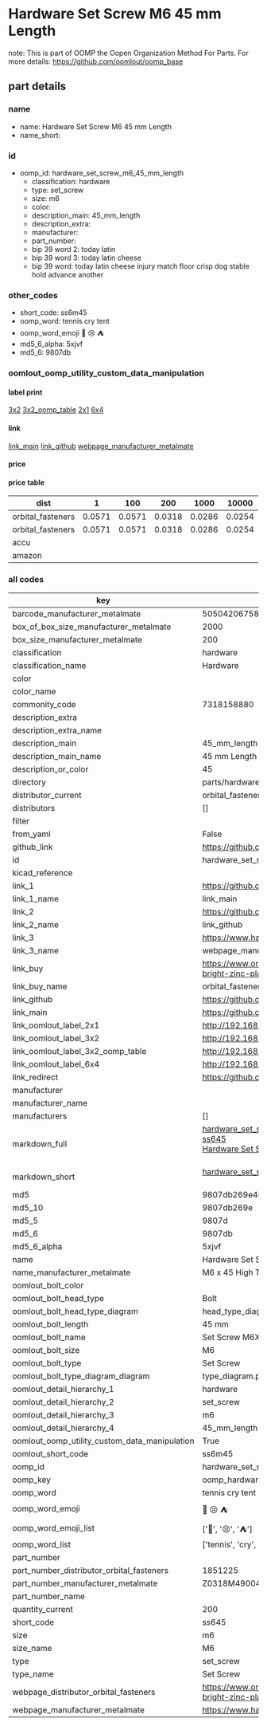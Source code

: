 # Hardware Set Screw M6 45 mm Length  

note: This is part of OOMP the Oopen Organization Method For Parts. For more details: https://github.com/oomlout/oomp_base

##  part details
  







### name
* name: Hardware Set Screw M6 45 mm Length
* name_short: 
### id
* oomp_id: hardware_set_screw_m6_45_mm_length
  * classification: hardware
  * type: set_screw
  * size: m6
  * color: 
  * description_main: 45_mm_length
  * description_extra: 
  * manufacturer: 
  * part_number: 
  * bip 39 word 2: today latin
  * bip 39 word 3: today latin cheese
  * bip 39 word: today latin cheese injury match floor crisp dog stable hold advance another

### other_codes
* short_code: ss6m45
* oomp_word: tennis cry tent
* oomp_word_emoji :tennis: :cry: :tent:
* md5_6_alpha: 5xjvf
* md5_6: 9807db






### oomlout_oomp_utility_custom_data_manipulation
#### label print
[3x2](http://192.168.1.245:1112/?label=oomp%205xjvf)
[3x2_oomp_table](http://192.168.1.108:1112/?label=oomp%205xjvf)
[2x1](http://192.168.1.242:1112/?label=oomp%205xjvf)
[6x4](http://192.168.1.55:1112/?label=oomp%205xjvf)    

#### link

[link_main](https://github.com/oomlout/oomlout_oomp_version_1_messy/tree/main/parts/hardware_set_screw_m6_45_mm_length) [link_github](https://github.com/oomlout/oomlout_oomp_version_1_messy/tree/main/parts/hardware_set_screw_m6_45_mm_length) [webpage_manufacturer_metalmate](https://www.harclob2b.com/m6-x-45-high-tensile-set-gr-8-8-zinc-plated-metalm-z0318m490045)                            

#### price

#### price table
| dist | 1 | 100 | 200 | 1000 | 10000 |
|------|---|-----|-----|------|-------|
| orbital_fasteners | 0.0571 | 0.0571 | 0.0318 | 0.0286 | 0.0254 |
| orbital_fasteners | 0.0571 | 0.0571 | 0.0318 | 0.0286 | 0.0254 | 
| accu |  |  |  |  |  | 
| amazon |  |  |  |  |  | 















### all codes 
| key | value |  
| --- | --- |  
| barcode_manufacturer_metalmate | 5050420675857 |  
| box_of_box_size_manufacturer_metalmate | 2000 |  
| box_size_manufacturer_metalmate | 200 |  
| classification | hardware |  
| classification_name | Hardware |  
| color |  |  
| color_name |  |  
| commonity_code | 7318158880 |  
| description_extra |  |  
| description_extra_name |  |  
| description_main | 45_mm_length |  
| description_main_name | 45 mm Length |  
| description_or_color | 45 |  
| directory | parts/hardware_set_screw_m6_45_mm_length |  
| distributor_current | orbital_fasteners |  
| distributors | [] |  
| filter |  |  
| from_yaml | False |  
| github_link | https://github.com/oomlout/oomlout_oomp_part_src/tree/main/parts/hardware_set_screw_m6_45_mm_length |  
| id | hardware_set_screw_m6_45_mm_length |  
| kicad_reference |  |  
| link_1 | https://github.com/oomlout/oomlout_oomp_version_1_messy/tree/main/parts/hardware_set_screw_m6_45_mm_length |  
| link_1_name | link_main |  
| link_2 | https://github.com/oomlout/oomlout_oomp_version_1_messy/tree/main/parts/hardware_set_screw_m6_45_mm_length |  
| link_2_name | link_github |  
| link_3 | https://www.harclob2b.com/m6-x-45-high-tensile-set-gr-8-8-zinc-plated-metalm-z0318m490045 |  
| link_3_name | webpage_manufacturer_metalmate |  
| link_buy | https://www.orbitalfasteners.co.uk/products/m6-x-45-hexagon-head-set-screws-high-tensile-grade-8-8-bright-zinc-plated- |  
| link_buy_name | orbital_fasteners |  
| link_github | https://github.com/oomlout/oomlout_oomp_version_1_messy/tree/main/parts/hardware_set_screw_m6_45_mm_length |  
| link_main | https://github.com/oomlout/oomlout_oomp_version_1_messy/tree/main/parts/hardware_set_screw_m6_45_mm_length |  
| link_oomlout_label_2x1 | http://192.168.1.242:1112/?label=oomp%205xjvf |  
| link_oomlout_label_3x2 | http://192.168.1.245:1112/?label=oomp%205xjvf |  
| link_oomlout_label_3x2_oomp_table | http://192.168.1.108:1112/?label=oomp%205xjvf |  
| link_oomlout_label_6x4 | http://192.168.1.55:1112/?label=oomp%205xjvf |  
| link_redirect | https://github.com/oomlout/oomlout_oomp_version_1_messy/tree/main/parts/hardware_set_screw_m6_45_mm_length |  
| manufacturer |  |  
| manufacturer_name |  |  
| manufacturers | [] |  
| markdown_full | [hardware_set_screw_m6_45_mm_length](none)<br>[ss645](none)<br>[Hardware Set Screw M6 45 Mm Length](none)<br><br> |  
| markdown_short | [hardware_set_screw_m6_45_mm_length](none)<br><br> |  
| md5 | 9807db269e40867565c467424e5f5f1a |  
| md5_10 | 9807db269e |  
| md5_5 | 9807d |  
| md5_6 | 9807db |  
| md5_6_alpha | 5xjvf |  
| name | Hardware Set Screw M6 45 mm Length |  
| name_manufacturer_metalmate | M6 x 45 High Tensile Set Gr 8.8 Zinc Plated Metalmate DIN 933 (ISO 4017) |  
| oomlout_bolt_color |  |  
| oomlout_bolt_head_type | Bolt |  
| oomlout_bolt_head_type_diagram | head_type_diagram.png |  
| oomlout_bolt_length | 45 mm |  
| oomlout_bolt_name | Set Screw M6X45 mm  (Bolt) |  
| oomlout_bolt_size | M6 |  
| oomlout_bolt_type | Set Screw |  
| oomlout_bolt_type_diagram_diagram | type_diagram.png |  
| oomlout_detail_hierarchy_1 | hardware |  
| oomlout_detail_hierarchy_2 | set_screw |  
| oomlout_detail_hierarchy_3 | m6 |  
| oomlout_detail_hierarchy_4 | 45_mm_length |  
| oomlout_oomp_utility_custom_data_manipulation | True |  
| oomlout_short_code | ss6m45 |  
| oomp_id | hardware_set_screw_m6_45_mm_length |  
| oomp_key | oomp_hardware_set_screw_m6_45_mm_length |  
| oomp_word | tennis cry tent |  
| oomp_word_emoji | :tennis: :cry: :tent: |  
| oomp_word_emoji_list | [':tennis:', ':cry:', ':tent:'] |  
| oomp_word_list | ['tennis', 'cry', 'tent'] |  
| part_number |  |  
| part_number_distributor_orbital_fasteners | 1851225 |  
| part_number_manufacturer_metalmate | Z0318M490045 |  
| part_number_name |  |  
| quantity_current | 200 |  
| short_code | ss645 |  
| size | m6 |  
| size_name | M6 |  
| type | set_screw |  
| type_name | Set Screw |  
| webpage_distributor_orbital_fasteners | https://www.orbitalfasteners.co.uk/products/m6-x-45-hexagon-head-set-screws-high-tensile-grade-8-8-bright-zinc-plated- |  
| webpage_manufacturer_metalmate | https://www.harclob2b.com/m6-x-45-high-tensile-set-gr-8-8-zinc-plated-metalm-z0318m490045 |  
